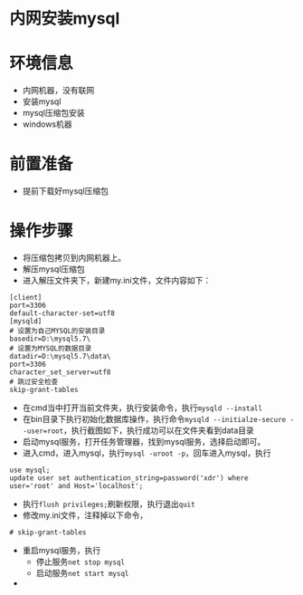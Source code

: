 # 内网安装mysql

# 环境信息

- 内网机器，没有联网
- 安装mysql
- mysql压缩包安装
- windows机器

# 前置准备

- 提前下载好mysql压缩包

# 操作步骤

- 将压缩包拷贝到内网机器上。
- 解压mysql压缩包
- 进入解压文件夹下，新建my.ini文件，文件内容如下：

```
[client]
port=3306
default-character-set=utf8
[mysqld]
# 设置为自己MYSQL的安装目录
basedir=D:\mysql5.7\
# 设置为MYSQL的数据目录
datadir=D:\mysql5.7\data\
port=3306
character_set_server=utf8
# 跳过安全检查
skip-grant-tables
```

- 在cmd当中打开当前文件夹，执行安装命令，执行`mysqld --install `
- 在bin目录下执行初始化数据库操作，执行命令`mysqld --initialze-secure --user=root`，执行截图如下，执行成功可以在文件夹看到data目录
- 启动mysql服务，打开任务管理器，找到mysql服务，选择启动即可。
- 进入cmd，进入mysql，执行`mysql -uroot -p`，回车进入mysql，执行

```
use mysql;  
update user set authentication_string=password('xdr') where user='root' and Host='localhost';
```

- 执行`flush privileges;`刷新权限，执行退出`quit`
- 修改my.ini文件，注释掉以下命令，

```
# skip-grant-tables
```

- 重启mysql服务，执行
  - 停止服务`net stop mysql`
  - 启动服务`net start mysql`
- 